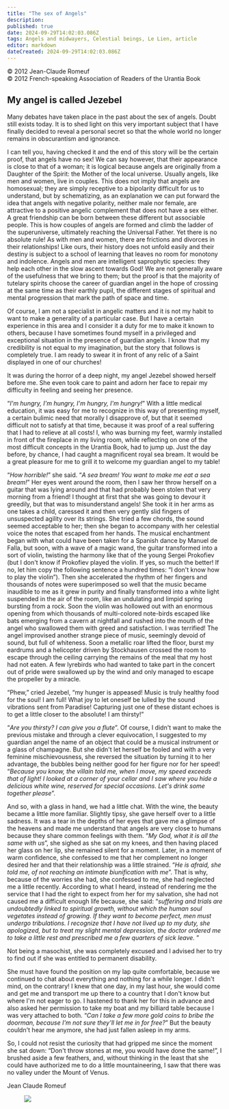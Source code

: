 ```yaml
---
title: "The sex of Angels"
description: 
published: true
date: 2024-09-29T14:02:03.086Z
tags: Angels and midwayers, Celestial beings, Le Lien, article
editor: markdown
dateCreated: 2024-09-29T14:02:03.086Z
---
```


<p class="v-card v-sheet theme--light grey lighten-3 px-2">© 2012 Jean-Claude Romeuf<br>© 2012 French-speaking Association of Readers of the Urantia Book</p>


## My angel is called Jezebel

Many debates have taken place in the past about the sex of angels. Doubt still exists today. It is to shed light on this very important subject that I have finally decided to reveal a personal secret so that the whole world no longer remains in obscurantism and ignorance.

I can tell you, having checked it and the end of this story will be the certain proof, that angels have no sex! We can say however, that their appearance is close to that of a woman; it is logical because angels are originally from a Daughter of the Spirit: the Mother of the local universe. Usually angels, like men and women, live in couples. This does not imply that angels are homosexual; they are simply receptive to a bipolarity difficult for us to understand, but by schematizing, as an explanation we can put forward the idea that angels with negative polarity, neither male nor female, are attractive to a positive angelic complement that does not have a sex either. A great friendship can be born between these different but associable people. This is how couples of angels are formed and climb the ladder of the superuniverse, ultimately reaching the Universal Father. Yet there is no absolute rule! As with men and women, there are frictions and divorces in their relationships! Like ours, their history does not unfold easily and their destiny is subject to a school of learning that leaves no room for monotony and indolence. Angels and men are intelligent saprophytic species: they help each other in the slow ascent towards God! We are not generally aware of the usefulness that we bring to them; but the proof is that the majority of tutelary spirits choose the career of guardian angel in the hope of crossing at the same time as their earthly pupil, the different stages of spiritual and mental progression that mark the path of space and time.

Of course, I am not a specialist in angelic matters and it is not my habit to want to make a generality of a particular case. But I have a certain experience in this area and I consider it a duty for me to make it known to others, because I have sometimes found myself in a privileged and exceptional situation in the presence of guardian angels. I know that my credibility is not equal to my imagination, but the story that follows is completely true. I am ready to swear it in front of any relic of a Saint displayed in one of our churches!

It was during the horror of a deep night, my angel Jezebel showed herself before me. She even took care to paint and adorn her face to repair my difficulty in feeling and seeing her presence.

“_I'm hungry, I'm hungry, I'm hungry, I'm hungry!_” With a little medical education, it was easy for me to recognize in this way of presenting myself, a certain bulimic need that morally I disapprove of, but that it seemed difficult not to satisfy at that time, because it was proof of a real suffering that I had to relieve at all costs! I, who was burning my feet, warmly installed in front of the fireplace in my living room, while reflecting on one of the most difficult concepts in the Urantia Book, had to jump up. Just the day before, by chance, I had caught a magnificent royal sea bream. It would be a great pleasure for me to grill it to welcome my guardian angel to my table!

“_How horrible!_” she said. “_A sea bream! You want to make me eat a sea bream!_” Her eyes went around the room, then I saw her throw herself on a guitar that was lying around and that had probably been stolen that very morning from a friend! I thought at first that she was going to devour it greedily, but that was to misunderstand angels! She took it in her arms as one takes a child, caressed it and then very gently slid fingers of unsuspected agility over its strings. She tried a few chords, the sound seemed acceptable to her; then she began to accompany with her celestial voice the notes that escaped from her hands. The musical enchantment began with what could have been taken for a Spanish dance by Manuel de Falla, but soon, with a wave of a magic wand, the guitar transformed into a sort of violin, twisting the harmony like that of the young Sergei Prokofiev (but I don't know if Prokofiev played the violin. If yes, so much the better! If no, let him copy the following sentence a hundred times: “I don't know how to play the violin”). Then she accelerated the rhythm of her fingers and thousands of notes were superimposed so well that the music became inaudible to me as it grew in purity and finally transformed into a white light suspended in the air of the room, like an undulating and limpid spring bursting from a rock. Soon the violin was hollowed out with an enormous opening from which thousands of multi-colored note-birds escaped like bats emerging from a cavern at nightfall and rushed into the mouth of the angel who swallowed them with greed and satisfaction. I was terrified! The angel improvised another strange piece of music, seemingly devoid of sound, but full of whiteness. Soon a metallic roar lifted the floor, burst my eardrums and a helicopter driven by Stockhausen crossed the room to escape through the ceiling carrying the remains of the meal that my host had not eaten. A few lyrebirds who had wanted to take part in the concert out of pride were swallowed up by the wind and only managed to escape the propeller by a miracle.

“Phew,” cried Jezebel, “my hunger is appeased! Music is truly healthy food for the soul! I am full! What joy to let oneself be lulled by the sound vibrations sent from Paradise! Capturing just one of these distant echoes is to get a little closer to the absolute! I am thirsty!”

“_Are you thirsty? I can give you a flute_”. Of course, I didn't want to make the previous mistake and through a clever equivocation, I suggested to my guardian angel the name of an object that could be a musical instrument or a glass of champagne. But she didn't let herself be fooled and with a very feminine mischievousness, she reversed the situation by turning it to her advantage, the bubbles being neither good for her figure nor for her speed! “_Because you know, the villain told me, when I move, my speed exceeds that of light! I looked at a corner of your cellar and I saw where you hide a delicious white wine, reserved for special occasions. Let's drink some together please_”.

And so, with a glass in hand, we had a little chat. With the wine, the beauty became a little more familiar. Slightly tipsy, she gave herself over to a little sadness. It was a tear in the depths of her eyes that gave me a glimpse of the heavens and made me understand that angels are very close to humans because they share common feelings with them. “_My God, what it is all the same with us_”, she sighed as she sat on my knees, and then having placed her glass on her lip, she remained silent for a moment. Later, in a moment of warm confidence, she confessed to me that her complement no longer desired her and that their relationship was a little strained. “_He is afraid, she told me, of not reaching an intimate biunification with me_”. That is why, because of the worries she had, she confessed to me, she had neglected me a little recently. According to what I heard, instead of rendering me the service that I had the right to expect from her for my salvation, she had not caused me a difficult enough life because, she said: “_suffering and trials are undoubtedly linked to spiritual growth, without which the human soul vegetates instead of growing. If they want to become perfect, men must undergo tribulations. I recognize that I have not lived up to my duty, she apologized, but to treat my slight mental depression, the doctor ordered me to take a little rest and prescribed me a few quarters of sick leave._ ”

Not being a masochist, she was completely excused and I advised her to try to find out if she was entitled to permanent disability.

She must have found the position on my lap quite comfortable, because we continued to chat about everything and nothing for a while longer. I didn't mind, on the contrary! I knew that one day, in my last hour, she would come and get me and transport me up there to a country that I don't know but where I'm not eager to go. I hastened to thank her for this in advance and also asked her permission to take my boat and my billiard table because I was very attached to both. “_Can I take a few more gold coins to bribe the doorman, because I'm not sure they'll let me in for free?_” But the beauty couldn't hear me anymore, she had just fallen asleep in my arms.

So, I could not resist the curiosity that had gripped me since the moment she sat down: “Don't throw stones at me, you would have done the same!”, I brushed aside a few feathers, and, without thinking in the least that she could have authorized me to do a little mountaineering, I saw that there was no valley under the Mount of Venus.

Jean Claude Romeuf

<figure id="Figure_6" class="image urantiapedia">
<img src="/image/article/Le_Lien/images_01/144.jpg">
</figure>

